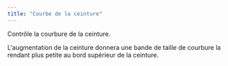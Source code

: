 ```yaml
---
title: "Courbe de la ceinture"
---
```


Contrôle la courbure de la ceinture.

L'augmentation de la ceinture donnera une bande de taille de courbure la rendant plus petite au bord supérieur de la ceinture.




